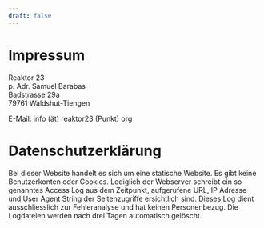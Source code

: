 ```yaml
---
draft: false
---
```


# Impressum

Reaktor 23\
p. Adr. Samuel Barabas\
Badstrasse 29a\
79761 Waldshut-Tiengen

E-Mail: info (ät) reaktor23 (Punkt) org


# Datenschutzerklärung

Bei dieser Website handelt es sich um eine statische Website. Es gibt keine
Benutzerkonten oder Cookies. Lediglich der Webserver schreibt ein so genanntes
Access Log aus dem Zeitpunkt, aufgerufene URL, IP Adresse und User Agent String
der Seitenzugriffe ersichtlich sind. Dieses Log dient ausschliesslich zur
Fehleranalyse und hat keinen Personenbezug. Die Logdateien werden nach drei
Tagen automatisch gelöscht.

